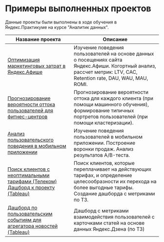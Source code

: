 # Примеры выполненных проектов

Данные проекты были выполнены в ходе обучения в Яндекс.Практикуме на курсе "Аналитик данных".

| Название проекта                                                    | Описание                                                                                                                                                             |
|---------------------------------------------------------------------|----------------------------------------------------------------------------------------------------------------------------------------------------------------------|
| [Оптимизация маркетинговых затрат в Яндекс.Афише](https://github.com/GolovatyDmitry/Projects/tree/main/marketing_analytics)                     | Изучение поведения пользователей на основе данных о посещениях сайта Яндекс.Афиши.  Когортный анализ, рассчет метрик: LTV, CAC, Retention rate, DAU, WAU, MAU, ROMI. |
| [Прогнозирование вероятности оттока пользователей для фитнес-центров](https://github.com/GolovatyDmitry/Projects/tree/main/customer_churn_research(DL)) | Прогнозирование вероятности оттока для каждого клиента (при помощи машинного обучения),  формирование типичных портретов пользователей (при помощи кластеризации).   |
| [Анализ пользовательского поведения в мобильном приложении](https://github.com/GolovatyDmitry/Projects/tree/main/user_behavior_in_the_app)           | Изучение поведения пользователей в мобильном приложении. Построение воронки продаж. Анализ результатов A/B-теста.                                                    |
| [Поиск клиентов с неоптимальными тарифами (Телеком)](https://github.com/GolovatyDmitry/Projects/tree/main/telecom_analytics) [Дашборд к проекту (Tableau)](https://public.tableau.com/views/Telecom_16394043488930/Dashboard1?:language=en-GB&:display_count=n&:origin=viz_share_link) | Поиск клиентов, которые переплачивает на действующих тарифах, и определение целесообразности их перехода на более выгодные тарифы. Создание дашборда с метриками по ТЗ. |
| [Дашборд по пользовательским событиям для агрегатора новостей (Tableau)](https://public.tableau.com/views/Zen_dash_project/Dashboard?:language=en-GB&:display_count=n&:origin=viz_share_link)         | Дашборд с метриками взаимодействия пользователей с карточками статей на основе данных Яндекс.Дзена (по ТЗ)                                                              |
